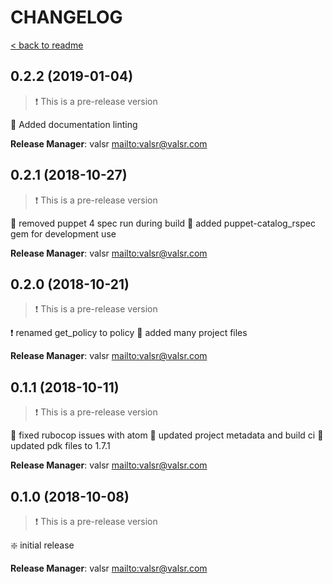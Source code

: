 # CHANGELOG

[< back to readme](README.md)

## 0.2.2 (2019-01-04)

> :exclamation: This is a pre-release version

:star2: Added documentation linting

**Release Manager**: valsr <mailto:valsr@valsr.com>

## 0.2.1 (2018-10-27)

> :exclamation: This is a pre-release version

:hammer: removed puppet 4 spec run during build
:star2: added puppet-catalog_rspec gem for development use

**Release Manager**: valsr <mailto:valsr@valsr.com>

## 0.2.0 (2018-10-21)

> :exclamation: This is a pre-release version

:exclamation: renamed get_policy to policy
:star2: added many project files

**Release Manager**: valsr <mailto:valsr@valsr.com>

## 0.1.1 (2018-10-11)

> :exclamation: This is a pre-release version

:hammer: fixed rubocop issues with atom
:hammer: updated project metadata and build ci
:hammer: updated pdk files to 1.7.1

**Release Manager**: valsr <mailto:valsr@valsr.com>

## 0.1.0 (2018-10-08)

> :exclamation: This is a pre-release version

:sparkle: initial release

**Release Manager**: valsr <mailto:valsr@valsr.com>
